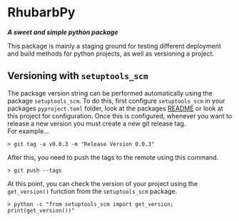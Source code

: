 # RhubarbPy

**_A sweet and simple python package_**

This package is mainly a staging ground for testing different deployment and build methods for python projects, as well as versioning a project.

## Versioning with `setuptools_scm`

The package version string can be performed automatically using the package `setuptools_scm`. To do this, first configure `setuptools_scm` in your packages `pyproject.toml` folder, look at the packages [README](https://github.com/pypa/setuptools_scm) or look at this project for configuration. Once this is configured, whenever you want to release a new version you must create a new git release tag.  
For example...

```shell
> git tag -a v0.0.3 -m "Release Version 0.0.3"
```

After this, you need to push the tags to the remote using this command.

```shell
> git push --tags
```

At this point, you can check the version of your project using the `get_version()` function from the `setuptools_scm` package.

```shell
> python -c "from setuptools_scm import get_version; print(get_version())"
```
